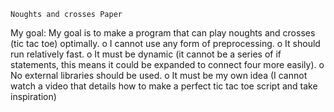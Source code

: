 	Noughts and crosses Paper
My goal:
My goal is to make a program that can play noughts and crosses (tic tac toe) optimally. 
o	I cannot use any form of preprocessing.
o	It should run relatively fast.
o	It must be dynamic (it cannot be a series of if statements, this means it could be expanded to connect four more easily).
o	No external libraries should be used.
o	It must be my own idea (I cannot watch a video that details how to make a perfect tic tac toe script and take inspiration)
